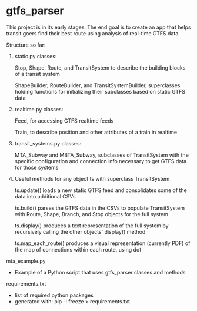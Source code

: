 # gtfs_parser

This project is in its early stages. The end goal is to create an app that helps transit goers find their best route using analysis of real-time GTFS data.

Structure so far:
1. static.py classes:

   Stop, Shape, Route, and TransitSystem to describe the building blocks of a transit system

   ShapeBuilder, RouteBuilder, and TransitSystemBuilder, superclasses holding functions for initializing their subclasses based on static GTFS data

2. realtime.py classes:

   Feed, for accessing GTFS realtime feeds

   Train, to describe position and other attributes of a train in realtime

3. transit_systems.py classes:

   MTA_Subway and MBTA_Subway, subclasses of TransitSystem with the specific configuration and connection info necessary to get GTFS data for those systems

4. Useful methods for any object ts with superclass TransitSystem

   ts.update() loads a new static GTFS feed and consolidates some of the data into additional CSVs

   ts.build() parses the GTFS data in the CSVs to populate TransitSystem with Route, Shape, Branch, and Stop objects for the full system

   ts.display() produces a text representation of the full system by recursively calling the other objects' display() method

   ts.map_each_route() produces a visual representation (currently PDF) of the map of connections within each route, using dot


mta_example.py
 * Example of a Python script that uses gtfs_parser classes and methods


requirements.txt
 * list of required python packages
 * generated with: pip -l freeze > requirements.txt
